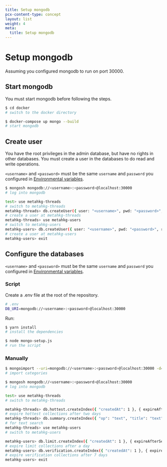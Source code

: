 ```yaml
---
title: Setup mongodb
pcx-content-type: concept
layout: list
weight: 4
meta:
  title: Setup mongodb
---
```


# Setup mongodb

Assuming you configured mongodb to run on port 30000.

## Start mongodb

You must start mongodb before following the steps.

```bash
$ cd docker
# switch to the docker directory

$ docker-compose up mongo --build
# start mongodb
```

## Create user

You have the root privileges in the admin database, but have no rights in other databases.
You must create a user in the databases to do read and write operations.

`<username>` and `<password>` must be the same `username` and `password` you configured in [Environmental variables](../env).

```bash
$ mongosh mongodb://<username>:<password>@localhost:30000
# log into mongodb

test> use metahkg-threads
# switch to metahkg-threads
metahkg-threads> db.createUser({ user: "<username>", pwd: "<password>", roles: [ { role: "readWrite", db: "metahkg-threads" } ] })
# create a user at metahkg-threads
metahkg-threads> use metahkg-users
# switch to metahkg-users
metahkg-users> db.createUser({ user: "<username>", pwd: "<password>", roles: [ { role: "readWrite", db: "metahkg-users" } ] })
# create a user at metahkg-users
metahkg-users> exit
```

## Configure the databases

`<username>` and `<password>` must be the same `username` and `password` you configured in [Environmental variables](../env).

### Script

Create a .env file at the root of the repository.

```bash
# .env
DB_URI=mongodb://<username>:<password>@localhost:30000
```

Run:

```bash
$ yarn install
# install the dependencies

$ node mongo-setup.js
# run the script
```

### Manually

```bash
$ mongoimport --uri=mongodb://<username>:<password>@localhost:30000 -d=metahkg-threads metahkg-server/templates/server/category.json
# import categories

$ mongosh mongodb://<username>:<password>@localhost:30000
# log into mongodb

test> use metahkg-threads
# switch to metahkg-threads

metahkg-threads> db.hottest.createIndex({ "createdAt": 1 }, { expireAfterSeconds: 172800 })
# expire hottest collections after two days
metahkg-threads> db.summary.createIndex({ "op": "text", "title": "text" }) 
# for text search
metahkg-threads> use metahkg-users
# switch to metahkg-users

metahkg-users> db.limit.createIndex({ "createdAt": 1 }, { expireAfterSeconds: 86400 })
# expire limit collections after a day
metahkg-users> db.verification.createIndex({ "createdAt": 1 }, { expireAfterSeconds: 604800 })
# expire verification collections after 7 days
metahkg-users> exit
```
